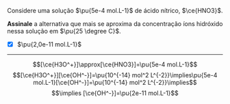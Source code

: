 Considere uma solução $\pu{5e-4 mol.L-1}$ de ácido nítrico, $\ce{HNO3}$.

**Assinale** a alternativa que mais se aproxima da concentração íons hidróxido nessa solução em $\pu{25 \degree C}$.

- [x] $\pu{2,0e-11 mol.L-1}$

---

$$[\ce{H3O^+}]\approx[\ce{HNO3}]=\pu{5e-4 mol.L-1}$$
$$[\ce{H3O^+}][\ce{OH^-}]=\pu{10^{-14} mol^2 L^{-2}}\implies\pu{5e-4 mol.L-1}[\ce{OH^-}]=\pu{10^{-14} mol^2 L^{-2}}\implies$$
$$\implies [\ce{OH^-}]=\pu{2e-11 mol.L-1}$$
